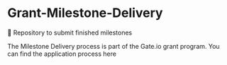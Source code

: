 # Grant-Milestone-Delivery  
📢 Repository to submit finished milestones

The Milestone Delivery process is part of the Gate.io grant program. You can find the application process here
